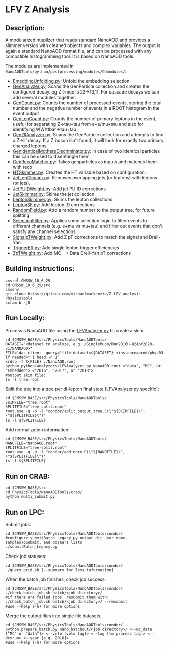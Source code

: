 # LFV Z Analysis

## Description:
  A modularized ntuplizer that reads standard NanoAOD and provides a slimmer version with cleaned objects and complex variables.
  The output is again a standard NanoAOD format file, and can be processed with any compatible histogramming tool. It is based on NanoAOD tools. 

  The modules are implemented in `NanoAODTools/python/postprocessing/modules/CUmodules/`:
  - [EmeddingUnfolding.py](NanoAODTools/python/postprocessing/modules/CUmodules/EmbeddingUnfolding.py): Unfold the embedding selection
  - [GenAnalyzer.py](NanoAODTools/python/postprocessing/modules/CUmodules/GenAnalyzer.py): Scans the GenParticle collection and creates the configured decay. eg Z->mue is 23->13,11. For cascade decays we can add
    several modules together.
  - [GenCount.py](NanoAODTools/python/postprocessing/modules/CUmodules/GenCount.py): Counts the number of processed events, storing the total number and the negative number of events in a ROOT histogram in the event output
  - [GenLepCount.py](NanoAODTools/python/postprocessing/modules/CUmodules/GenLepCount.py): Counts the number of primary leptons in the event, useful for separating Z->tau+tau from e+e/mu+mu and also for identifying WW/ttbar->tau+tau
  - [GenZllAnalyzer.py](NanoAODTools/python/postprocessing/modules/CUmodules/GenZllAnalyzer.py): Scans the GenParticle collection and attempts to find a Z->ll' decay. If a Z boson isn't found, it will
    look for exactly two primary charged leptons
  - [GenIdenticalMothersDiscriminator.py](NanoAODTools/python/postprocessing/modules/CUmodules/GenIdenticalMothersDiscriminator.py): In case of two identical particles this can be used to disentangle them.
  - [GenRecoMatcher.py](NanoAODTools/python/postprocessing/modules/CUmodules/GenRecoMatcher.py): Takes genparticles as inputs and matches them with reco
  - [HTSkimmer.py](NanoAODTools/python/postprocessing/modules/CUmodules/HTSkimmer.py): Creates the HT variable based on configuration.
  - [JetLepCleaner.py](NanoAODTools/python/postprocessing/modules/CUmodules/JetLepCleaner.py): Removes overlapping jets (or leptons) with leptons (or jets).
  - [JetPUIDWeight.py](NanoAODTools/python/postprocessing/modules/CUmodules/JetPUIDWeight.py): Add jet PU ID corrections
  - [JetSkimmer.py](NanoAODTools/python/postprocessing/modules/CUmodules/JetSkimmer.py): Skims the jet collection
  - [LeptonSkimmer.py](NanoAODTools/python/postprocessing/modules/CUmodules/LeptonSkimmer.py): Skims the lepton collections
  - [LeptonSF.py](NanoAODTools/python/postprocessing/modules/CUmodules/LeptonSF.py): Add lepton ID corrections
  - [RandomField.py](NanoAODTools/python/postprocessing/modules/CUmodules/RandomField.py): Add a random number to the output tree, for future splitting
  - [SelectionFilter.py](NanoAODTools/python/postprocessing/modules/CUmodules/SelectionFilter.py): Applies some selection logic to filter events to different channels (e.g. e+mu vs mu+tau) and filter
    out events that don't satisfy any channel selections
  - [SignalpTWeight.py](NanoAODTools/python/postprocessing/modules/CUmodules/SignalpTWeight.py): Add Z pT corrections to match the signal and Drell-Yan
  - [TriggerEff.py](NanoAODTools/python/postprocessing/modules/CUmodules/TriggerEff.py): Add single lepton trigger efficiencies
  - [ZpTWeight.py](NanoAODTools/python/postprocessing/modules/CUmodules/ZpTWeight.py): Add MC --> Data Drell-Yan pT corrections

## Building instructions:
```
cmsrel CMSSW_10_6_29
cd CMSSW_10_6_29/src
cmsenv
git clone https://github.com/michaelmackenzie/Z_LFV_analysis PhysicsTools
scram b -j8
```

## Run Locally:

Process a NanoAOD file using the [LFVAnalyzer.py](NanoAODTools/python/LFVAnalyzer.py) to create a skim:
```
cd $CMSSW_BASE/src/PhysicsTools/NanoAODTools/
DATASET="<dataset to analyze, e.g. /SingleMuon/Run2016H-02Apr2020-v1/NANOAOD>"
FILE=`das_client -query="file dataset=${DATASET} <instance=prod/phys03 if needed>" | head -n 1`
xrdcp -f ${FILE} ./NanoAOD.root
python python/analyzers/LFVAnalyzer.py NanoAOD.root <"data", "MC", or "Embedded"> <"2016", "2017", or "2018">
#output skim file:
ls -l tree.root
```

Split the tree into a tree per di-lepton final state (LFVAnalyzer.py specific):
```
cd $CMSSW_BASE/src/PhysicsTools/NanoAODTools/
SKIMFILE="tree.root"
SPLITFILE="tree-split.root"
root.exe -q -b -l "condor/split_output_tree.C(\"${SKIMFILE}\", \"${SPLITFILE}\")"
ls -l ${SPLITFILE}
```

Add normalization information:
```
cd $CMSSW_BASE/src/PhysicsTools/NanoAODTools/
NANOFILE="NanoAOD.root"
SPLITFILE="tree-split.root"
root.exe -q -b -l "condor/add_norm.C(\"${NANOFILE}\", \"${SPLITFILE}\")"
ls -l ${SPLITFILE}
```

## Run on CRAB:
```
cd $CMSSW_BASE/src
cd PhysicsTools/NanoAODTools/crab/
python multi_submit.py
```

## Run on LPC:
Submit jobs:
```
cd $CMSSW_BASE/src/PhysicsTools/NanoAODTools/condor/
#configure submitBatch_Legacy.py output_dir user name, samplesToSubmit, and doYears lists
./submitBatch_Legacy.py
```
Check job statuses:
```
cd $CMSSW_BASE/src/PhysicsTools/NanoAODTools/condor/
./query_grid.sh [--summary for less information]
```
When the batch job finishes, check job success:
```
cd $CMSSW_BASE/src/PhysicsTools/NanoAODTools/condor/
./check_batch_job.sh batch/<job directory>/
#if there are failed jobs, resubmit them with:
./check_batch_job.sh batch/<job directory>/ --resubmit
#use --help (-h) for more options
```
Merge the output files into single file datasets:
```
cd $CMSSW_BASE/src/PhysicsTools/NanoAODTools/condor/
python prepare_batch.py nano_batchout/<job directory>/ <--mc_data ["MC" or "data"]> <--veto [veto tag]> <--tag [to process tag]> <--dryrun> <--year [e.g. 2016]>
#use --help (-h) for more options
```
